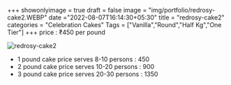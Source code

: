 +++
showonlyimage = true
draft = false
image = "img/portfolio/redrosy-cake2.WEBP"
date ="2022-08-07T16:14:30+05:30"
title = "redrosy-cake2"
categories = "Celebration Cakes"
Tags = ["Vanilla","Round","Half Kg","One Tier"]
+++
price : ₹450 per pound
<!--more-->
![redrosy-cake2](/img/portfolio/redrosy-cake2.WEBP)
* 1 pound cake price serves 8-10 persons : 450
* 2 pound cake price serves 10-20 persons : 900
* 3 pound cake price serves 20-30 persons : 1350
